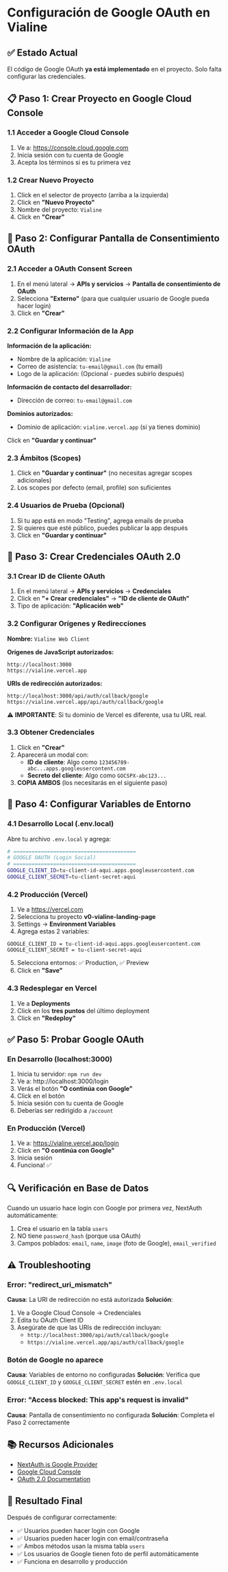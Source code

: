 # Configuración de Google OAuth en Vialine

## ✅ Estado Actual
El código de Google OAuth **ya está implementado** en el proyecto. Solo falta configurar las credenciales.

## 📋 Paso 1: Crear Proyecto en Google Cloud Console

### 1.1 Acceder a Google Cloud Console
1. Ve a: https://console.cloud.google.com
2. Inicia sesión con tu cuenta de Google
3. Acepta los términos si es tu primera vez

### 1.2 Crear Nuevo Proyecto
1. Click en el selector de proyecto (arriba a la izquierda)
2. Click en **"Nuevo Proyecto"**
3. Nombre del proyecto: `Vialine`
4. Click en **"Crear"**

## 🔑 Paso 2: Configurar Pantalla de Consentimiento OAuth

### 2.1 Acceder a OAuth Consent Screen
1. En el menú lateral → **APIs y servicios** → **Pantalla de consentimiento de OAuth**
2. Selecciona **"Externo"** (para que cualquier usuario de Google pueda hacer login)
3. Click en **"Crear"**

### 2.2 Configurar Información de la App
**Información de la aplicación:**
- Nombre de la aplicación: `Vialine`
- Correo de asistencia: `tu-email@gmail.com` (tu email)
- Logo de la aplicación: (Opcional - puedes subirlo después)

**Información de contacto del desarrollador:**
- Dirección de correo: `tu-email@gmail.com`

**Dominios autorizados:**
- Dominio de aplicación: `vialine.vercel.app` (si ya tienes dominio)

Click en **"Guardar y continuar"**

### 2.3 Ámbitos (Scopes)
1. Click en **"Guardar y continuar"** (no necesitas agregar scopes adicionales)
2. Los scopes por defecto (email, profile) son suficientes

### 2.4 Usuarios de Prueba (Opcional)
1. Si tu app está en modo "Testing", agrega emails de prueba
2. Si quieres que esté público, puedes publicar la app después
3. Click en **"Guardar y continuar"**

## 🔐 Paso 3: Crear Credenciales OAuth 2.0

### 3.1 Crear ID de Cliente OAuth
1. En el menú lateral → **APIs y servicios** → **Credenciales**
2. Click en **"+ Crear credenciales"** → **"ID de cliente de OAuth"**
3. Tipo de aplicación: **"Aplicación web"**

### 3.2 Configurar Orígenes y Redirecciones

**Nombre:** `Vialine Web Client`

**Orígenes de JavaScript autorizados:**
```
http://localhost:3000
https://vialine.vercel.app
```

**URIs de redirección autorizados:**
```
http://localhost:3000/api/auth/callback/google
https://vialine.vercel.app/api/auth/callback/google
```

⚠️ **IMPORTANTE**: Si tu dominio de Vercel es diferente, usa tu URL real.

### 3.3 Obtener Credenciales
1. Click en **"Crear"**
2. Aparecerá un modal con:
   - **ID de cliente**: Algo como `123456789-abc...apps.googleusercontent.com`
   - **Secreto del cliente**: Algo como `GOCSPX-abc123...`
3. **COPIA AMBOS** (los necesitarás en el siguiente paso)

## 📝 Paso 4: Configurar Variables de Entorno

### 4.1 Desarrollo Local (.env.local)
Abre tu archivo `.env.local` y agrega:

```bash
# ========================================
# GOOGLE OAUTH (Login Social)
# ========================================
GOOGLE_CLIENT_ID=tu-client-id-aqui.apps.googleusercontent.com
GOOGLE_CLIENT_SECRET=tu-client-secret-aqui
```

### 4.2 Producción (Vercel)
1. Ve a https://vercel.com
2. Selecciona tu proyecto **v0-vialine-landing-page**
3. Settings → **Environment Variables**
4. Agrega estas 2 variables:

```
GOOGLE_CLIENT_ID = tu-client-id-aqui.apps.googleusercontent.com
GOOGLE_CLIENT_SECRET = tu-client-secret-aqui
```

5. Selecciona entornos: ✅ Production, ✅ Preview
6. Click en **"Save"**

### 4.3 Redesplegar en Vercel
1. Ve a **Deployments**
2. Click en los **tres puntos** del último deployment
3. Click en **"Redeploy"**

## ✅ Paso 5: Probar Google OAuth

### En Desarrollo (localhost:3000)
1. Inicia tu servidor: `npm run dev`
2. Ve a: http://localhost:3000/login
3. Verás el botón **"O continúa con Google"**
4. Click en el botón
5. Inicia sesión con tu cuenta de Google
6. Deberías ser redirigido a `/account`

### En Producción (Vercel)
1. Ve a: https://vialine.vercel.app/login
2. Click en **"O continúa con Google"**
3. Inicia sesión
4. Funciona! ✅

## 🔍 Verificación en Base de Datos

Cuando un usuario hace login con Google por primera vez, NextAuth automáticamente:
1. Crea el usuario en la tabla `users`
2. NO tiene `password_hash` (porque usa OAuth)
3. Campos poblados: `email`, `name`, `image` (foto de Google), `email_verified`

## ⚠️ Troubleshooting

### Error: "redirect_uri_mismatch"
**Causa**: La URI de redirección no está autorizada
**Solución**:
1. Ve a Google Cloud Console → Credenciales
2. Edita tu OAuth Client ID
3. Asegúrate de que las URIs de redirección incluyan:
   - `http://localhost:3000/api/auth/callback/google`
   - `https://vialine.vercel.app/api/auth/callback/google`

### Botón de Google no aparece
**Causa**: Variables de entorno no configuradas
**Solución**: Verifica que `GOOGLE_CLIENT_ID` y `GOOGLE_CLIENT_SECRET` estén en `.env.local`

### Error: "Access blocked: This app's request is invalid"
**Causa**: Pantalla de consentimiento no configurada
**Solución**: Completa el Paso 2 correctamente

## 📚 Recursos Adicionales

- [NextAuth.js Google Provider](https://next-auth.js.org/providers/google)
- [Google Cloud Console](https://console.cloud.google.com)
- [OAuth 2.0 Documentation](https://developers.google.com/identity/protocols/oauth2)

## 🎯 Resultado Final

Después de configurar correctamente:
- ✅ Usuarios pueden hacer login con Google
- ✅ Usuarios pueden hacer login con email/contraseña
- ✅ Ambos métodos usan la misma tabla `users`
- ✅ Los usuarios de Google tienen foto de perfil automáticamente
- ✅ Funciona en desarrollo y producción
